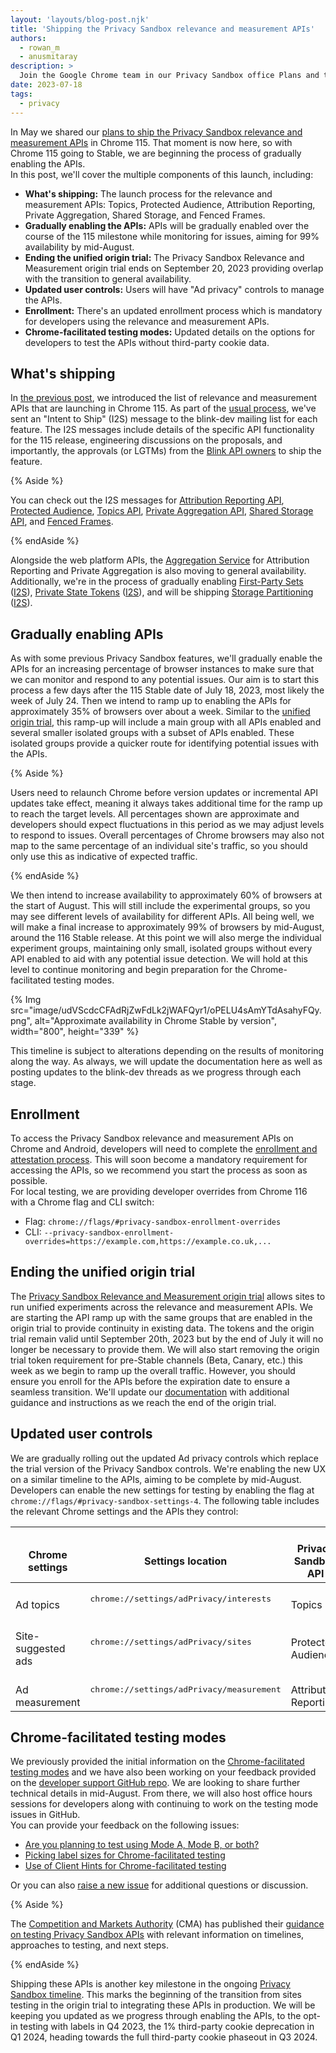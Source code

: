```yaml
---
layout: 'layouts/blog-post.njk'
title: 'Shipping the Privacy Sandbox relevance and measurement APIs'
authors:
  - rowan_m
  - anusmitaray
description: >
  Join the Google Chrome team in our Privacy Sandbox office Plans and timeline for gradually enabling the Privacy Sandbox relevance and measurement APIs in Chrome 115, enforcing enrollment, and ending the origin trial.
date: 2023-07-18
tags:
  - privacy
---
```

In May we shared our [plans to ship the Privacy Sandbox relevance and measurement APIs](/blog/shipping-privacy-sandbox/) in Chrome 115. That moment is now here, so with Chrome 115 going to Stable, we are beginning the process of gradually enabling the APIs.  
In this post, we'll cover the multiple components of this launch, including:

-  **What's shipping:**  The launch process for the relevance and measurement APIs: Topics, Protected Audience, Attribution Reporting, Private Aggregation, Shared Storage, and Fenced Frames.
-  **Gradually enabling the APIs:** APIs will be gradually enabled over the course of the 115 milestone while monitoring for issues, aiming for 99% availability by mid-August.
-  **Ending the unified origin trial:** The Privacy Sandbox Relevance and Measurement origin trial ends on September 20, 2023 providing overlap with the transition to general availability.
-  **Updated user controls:** Users will have "Ad privacy" controls to manage the APIs.
-  **Enrollment:** There's an updated enrollment process which is mandatory for developers using the relevance and measurement APIs.
-  **Chrome-facilitated testing modes:** Updated details on the options for developers to test the APIs without third-party cookie data.

## What's shipping

In [the previous post](/blog/shipping-privacy-sandbox/), we introduced the list of relevance and measurement APIs that are launching in Chrome 115. As part of the [usual process](/docs/privacy-sandbox/proposal-lifecycle/), we've sent an "Intent to Ship" (I2S) message to the blink-dev mailing list for each feature. The I2S messages include details of the specific API functionality for the 115 release, engineering discussions on the proposals, and importantly, the approvals (or LGTMs) from the [Blink API owners](https://www.chromium.org/blink/guidelines/api-owners/#:~:text=The%20Blink%20API%20owners%20oversee,APIs%20to%20Chromium%2Dbased%20browsers.) to ship the feature. 

{% Aside %}

You can check out the I2S messages for [Attribution Reporting API](https://groups.google.com/a/chromium.org/g/blink-dev/c/2Rmj5V6FSaY), [Protected Audience](https://groups.google.com/a/chromium.org/g/blink-dev/c/igFixT5n7Bs), [Topics API](https://groups.google.com/a/chromium.org/g/blink-dev/c/PN_aE-X-f9U), [Private Aggregation API](https://groups.google.com/a/chromium.org/g/blink-dev/c/8cKaLstq2QQ), [Shared Storage API](https://groups.google.com/a/chromium.org/g/blink-dev/c/dZ0NRwh7cvs), and [Fenced Frames](https://groups.google.com/a/chromium.org/g/blink-dev/c/tpw8wW0VenQ). 

{% endAside %}

Alongside the web platform APIs, the [Aggregation Service](/docs/privacy-sandbox/aggregation-service) for Attribution Reporting and Private Aggregation is also moving to general availability. Additionally, we're in the process of gradually enabling [First-Party Sets](/docs/privacy-sandbox/first-party-sets/) ([I2S](https://groups.google.com/a/chromium.org/g/blink-dev/c/7_6JDIfE1as)), [Private State Tokens](/docs/privacy-sandbox/trust-tokens/) ([I2S](https://groups.google.com/a/chromium.org/g/blink-dev/c/vKCYxKqw8k0/m/ohKLGrM5AQAJ)), and will be shipping [Storage Partitioning](/docs/privacy-sandbox/storage-partitioning/) ([I2S](https://groups.google.com/a/chromium.org/g/blink-dev/c/24hK6DKJnqY/m/ChL2WWx5CgAJ)).

## Gradually enabling APIs

As with some previous Privacy Sandbox features, we'll gradually enable the APIs for an increasing percentage of browser instances to make sure that we can monitor and respond to any potential issues. Our aim is to start this process a few days after the 115 Stable date of July 18, 2023, most likely the week of July 24. Then we intend to ramp up to enabling the APIs for approximately 35% of browsers over about a week. Similar to the [unified origin trial](/docs/privacy-sandbox/unified-origin-trial/#status), this ramp-up will include a main group with all APIs enabled and several smaller isolated groups with a subset of APIs enabled. These isolated groups provide a quicker route for identifying potential issues with the APIs.

{% Aside %}

Users need to relaunch Chrome before version updates or incremental API updates take effect, meaning it always takes additional time for the ramp up to reach the target levels. All percentages shown are approximate and developers should expect fluctuations in this period as we may adjust levels to respond to issues. Overall percentages of Chrome browsers may also not map to the same percentage of an individual site's traffic, so you should only use this as indicative of expected traffic.  

{% endAside %}

We then intend to increase availability to approximately 60% of browsers at the start of August. This will still include the experimental groups, so you may see different levels of availability for different APIs.  All being well, we will make a final increase to approximately 99% of browsers by mid-August, around the 116 Stable release. At this point we will also merge the individual experiment groups, maintaining only small, isolated groups without every API enabled to aid with any potential issue detection. We will hold at this level to continue monitoring and begin preparation for the Chrome-facilitated testing modes. 

{% Img src="image/udVScdcCFAdRjZwFdLk2jWAFQyr1/oPELU4sAmYTdAsahyFQy.png", alt="Approximate availability in Chrome Stable by version", width="800", height="339" %}

This timeline is subject to alterations depending on the results of monitoring along the way. As always, we will update the documentation here as well as posting updates to the blink-dev threads as we progress through each stage.

## Enrollment

To access the Privacy Sandbox relevance and measurement APIs on Chrome and Android, developers will need to complete the [enrollment and attestation process](https://goo.gle/privacy-sandbox-enroll). This will soon become a mandatory requirement for accessing the APIs, so we recommend you start the process as soon as possible.  
For local testing, we are providing developer overrides from Chrome 116 with a Chrome flag and CLI switch:

-  Flag: `chrome://flags/#privacy-sandbox-enrollment-overrides`
-  CLI: `--privacy-sandbox-enrollment-overrides=https://example.com,https://example.co.uk,...`

## Ending the unified origin trial

The [Privacy Sandbox Relevance and Measurement origin trial](/docs/privacy-sandbox/unified-origin-trial/) allows sites to run unified experiments across the relevance and measurement APIs. We are starting the API ramp up with the same groups that are enabled in the origin trial to provide continuity in existing data. The tokens and the origin trial remain valid until September 20th, 2023 but by the end of July it will no longer be necessary to provide them. We will also start removing the origin trial token requirement for pre-Stable channels (Beta, Canary, etc.) this week as we begin to ramp up the overall traffic. However, you should ensure you enroll for the APIs before the expiration date to ensure a seamless transition. We'll update our [documentation](/docs/privacy-sandbox/unified-origin-trial/) with additional guidance and instructions as we reach the end of the origin trial.

## Updated user controls

We are gradually rolling out the updated Ad privacy controls which replace the trial version of the Privacy Sandbox controls. We're enabling the new UX on a similar timeline to the APIs, aiming to be complete by mid-August.  
Developers can enable the new settings for testing by enabling the flag at  `chrome://flags/#privacy-sandbox-settings-4`. The following table includes the relevant Chrome settings and the APIs they control:

<table>
  <thead>
    <tr>
      <th><br>
<strong>Chrome settings</strong></th>
      <th><br>
<strong>Settings location</strong></th>
      <th><br>
<strong>Privacy Sandbox API</strong></th>
    </tr>
  </thead>
  <tbody>
    <tr>
      <td><br>
Ad topics</td>
      <td><p><pre>
chrome://settings/adPrivacy/interests
</pre></p></td>
      <td><br>
Topics</td>
    </tr>
    <tr>
      <td><br>
Site-suggested ads</td>
      <td><p><pre>
chrome://settings/adPrivacy/sites
</pre></p></td>
      <td><br>
Protected Audience</td>
    </tr>
    <tr>
      <td><br>
Ad measurement</td>
      <td><p><pre>
chrome://settings/adPrivacy/measurement
</pre></p></td>
      <td><br>
Attribution Reporting</td>
    </tr>
  </tbody>
</table>

## Chrome-facilitated testing modes

We previously provided the initial information on the [Chrome-facilitated testing modes](/docs/privacy-sandbox/chrome-testing/) and we have also been working on your feedback provided on the [developer support GitHub repo](https://github.com/GoogleChromeLabs/privacy-sandbox-dev-support/labels/chrome-testing). We are looking to share further technical details in mid-August. From there, we will also host office hours sessions for developers along with continuing to work on the testing mode issues in GitHub.  
You can provide your feedback on the following issues:

-  [Are you planning to test using Mode A, Mode B, or both?](https://github.com/GoogleChromeLabs/privacy-sandbox-dev-support/issues/112)
-  [Picking label sizes for Chrome-facilitated testing](https://github.com/GoogleChromeLabs/privacy-sandbox-dev-support/issues/113)
-  [Use of Client Hints for Chrome-facilitated testing](https://github.com/GoogleChromeLabs/privacy-sandbox-dev-support/issues/114)

Or you can also [raise a new issue](https://github.com/GoogleChromeLabs/privacy-sandbox-dev-support/issues) for additional questions or discussion.  

{% Aside %}

The [Competition and Markets Authority](https://www.gov.uk/government/organisations/competition-and-markets-authority) (CMA) has published their [guidance on testing Privacy Sandbox APIs](https://assets.publishing.service.gov.uk/media/649d6a5f45b6a2000c3d455f/20230629_CMA_industry_testing_update_B.pdf) with relevant information on timelines, approaches to testing, and next steps.  

{% endAside %}

Shipping these APIs is another key milestone in the ongoing [Privacy Sandbox timeline](https://privacysandbox.com/open-web/#the-privacy-sandbox-timeline). This marks the beginning of the transition from sites testing in the origin trial to integrating these APIs in production. We will be keeping you updated as we progress through enabling the APIs, to the opt-in testing with labels in Q4 2023, the 1% third-party cookie deprecation in Q1 2024, heading towards the full third-party cookie phaseout in Q3 2024.
